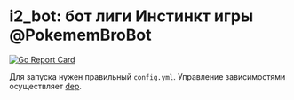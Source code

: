 # i2_bot: бот лиги Инстинкт игры @PokememBroBot

[![Go Report Card](https://goreportcard.com/badge/source.wtfteam.pro/i2_bot/i2_bot)](https://goreportcard.com/report/source.wtfteam.pro/i2_bot/i2_bot)

Для запуска нужен правильный ``config.yml``.
Управление зависимостями осуществляет [dep](https://github.com/golang/dep).

